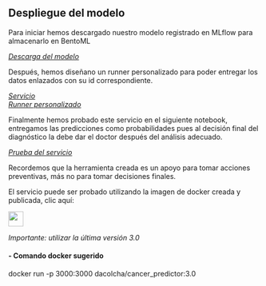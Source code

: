 
## Despliegue del modelo

Para iniciar hemos descargado nuestro modelo registrado en MLflow para almacenarlo en BentoML

<a href = "https://github.com/DaColcha/breast-cancer-prediction/blob/116035f56cb179cd7364541aefa3644e2671b56e/service/download_model.py"> *Descarga del modelo* </a> 

Después, hemos diseñano un runner personalizado para poder entregar los datos enlazados con su id correspondiente.

<a href = "https://github.com/DaColcha/breast-cancer-prediction/blob/116035f56cb179cd7364541aefa3644e2671b56e/service/service.py"> *Servicio* </a> <br>
<a href = "https://github.com/DaColcha/breast-cancer-prediction/blob/116035f56cb179cd7364541aefa3644e2671b56e/service/runner.py"> *Runner personalizado* </a> 

Finalmente hemos probado este servicio en el siguiente notebook, entregamos las predicciones como probabilidades pues al decisión final del diagnóstico la debe dar el doctor después del análisis adecuado. 

<a href = "https://github.com/DaColcha/breast-cancer-prediction/blob/c56aeee0ca0f84168899cfe0996ec4c00b428802/notebooks/service-test.ipynb"> *Prueba del servicio* </a> 

Recordemos que la herramienta creada es un apoyo para tomar acciones preventivas, más no para tomar decisiones finales. 

El servicio puede ser probado utilizando la imagen de docker creada y publicada, clic aquí: 

<a href = "https://hub.docker.com/repository/docker/dacolcha/cancer_predictor/general"> <img src="https://img.shields.io/badge/Docker-2CA5E0?style=for-the-badge&logo=docker&logoColor=white" height=30px> </a>

*Importante: utilizar la última versión 3.0*

#### - Comando docker sugerido 
docker run -p 3000:3000 dacolcha/cancer_predictor:3.0

